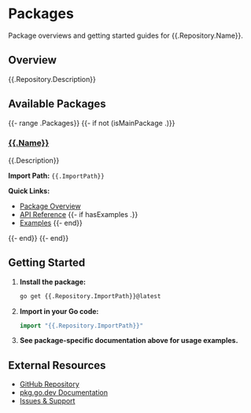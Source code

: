 # Packages

Package overviews and getting started guides for {{.Repository.Name}}.

## Overview

{{.Repository.Description}}

## Available Packages

{{- range .Packages}}
{{- if not (isMainPackage .)}}

### [{{.Name}}]({{.Name}}.md)

{{.Description}}

**Import Path:** `{{.ImportPath}}`

**Quick Links:**

- [Package Overview]({{.Name}}.md)
- [API Reference](../api-reference/{{.Name}}.md)
  {{- if hasExamples .}}
- [Examples](../examples/{{.Name}}/README.md)
  {{- end}}

{{- end}}
{{- end}}

## Getting Started

1. **Install the package:**

   ```bash
   go get {{.Repository.ImportPath}}@latest
   ```

2. **Import in your Go code:**

   ```go
   import "{{.Repository.ImportPath}}"
   ```

3. **See package-specific documentation above for usage examples.**

## External Resources

- [GitHub Repository]({{.Repository.URL}})
- [pkg.go.dev Documentation](https://pkg.go.dev/{{.Repository.ImportPath}})
- [Issues & Support]({{.Repository.URL}}/issues)
